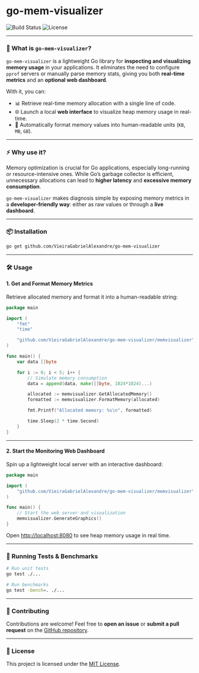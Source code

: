 # go-mem-visualizer

![Build Status](https://img.shields.io/badge/status-stable-blue.svg)
![License](https://img.shields.io/badge/license-MIT-green.svg)

---

### 📖 What is `go-mem-visualizer`?

`go-mem-visualizer` is a lightweight Go library for **inspecting and visualizing memory usage** in your applications.
It eliminates the need to configure `pprof` servers or manually parse memory stats, giving you both **real-time metrics** and an **optional web dashboard**.

With it, you can:

* 📊 Retrieve real-time memory allocation with a single line of code.
* 🌐 Launch a local **web interface** to visualize heap memory usage in real-time.
* 🔎 Automatically format memory values into human-readable units (`KB`, `MB`, `GB`).

---

### ⚡ Why use it?

Memory optimization is crucial for Go applications, especially long-running or resource-intensive ones.
While Go’s garbage collector is efficient, unnecessary allocations can lead to **higher latency** and **excessive memory consumption**.

`go-mem-visualizer` makes diagnosis simple by exposing memory metrics in a **developer-friendly way**: either as raw values or through a **live dashboard**.

---

### 📦 Installation

```bash
go get github.com/VieiraGabrielAlexandre/go-mem-visualizer
```

---

### 🛠 Usage

#### 1. Get and Format Memory Metrics

Retrieve allocated memory and format it into a human-readable string:

```go
package main

import (
    "fmt"
    "time"

    "github.com/VieiraGabrielAlexandre/go-mem-visualizer/memvisualizer"
)

func main() {
    var data []byte

    for i := 0; i < 5; i++ {
        // Simulate memory consumption
        data = append(data, make([]byte, 1024*1024)...)

        allocated := memvisualizer.GetAllocatedMemory()
        formatted := memvisualizer.FormatMemory(allocated)

        fmt.Printf("Allocated memory: %s\n", formatted)

        time.Sleep(2 * time.Second)
    }
}
```

---

#### 2. Start the Monitoring Web Dashboard

Spin up a lightweight local server with an interactive dashboard:

```go
package main

import (
	"github.com/VieiraGabrielAlexandre/go-mem-visualizer/memvisualizer"
)

func main() {
	// Start the web server and visualization
	memvisualizer.GenerateGraphics()
}
```

Open [http://localhost:8080](http://localhost:8080) to see heap memory usage in real time.

---

### 🧪 Running Tests & Benchmarks

```bash
# Run unit tests
go test ./...

# Run benchmarks
go test -bench=. ./...
```

---

### 🤝 Contributing

Contributions are welcome!
Feel free to **open an issue** or **submit a pull request** on the [GitHub repository](https://github.com/VieiraGabrielAlexandre/go-mem-visualizer).

---

### 📜 License

This project is licensed under the [MIT License](./LICENSE).
